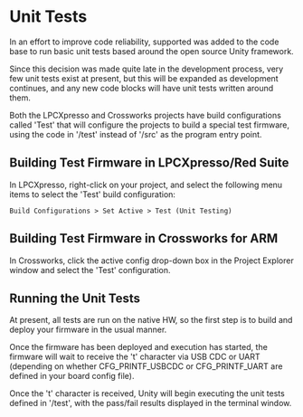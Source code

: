 # Unit Tests #

In an effort to improve code reliability, supported was added to the code base to run basic unit tests based around the open source Unity framework.

Since this decision was made quite late in the development process, very few unit tests exist at present, but this will be expanded as development continues, and any new code blocks will have unit tests written around them.

Both the LPCXpresso and Crossworks projects have build configurations called 'Test' that will configure the projects to build a special test firmware, using the code in '/test' instead of '/src' as the program entry point.

## Building Test Firmware in LPCXpresso/Red Suite ##

In LPCXpresso, right-click on your project, and select the following menu items to select the 'Test' build configuration:

`Build Configurations > Set Active > Test (Unit Testing)` 

## Building Test Firmware in Crossworks for ARM ##

In Crossworks, click the active config drop-down box in the Project Explorer window and select the 'Test' configuration.

## Running the Unit Tests ##

At present, all tests are run on the native HW, so the first step is to build and deploy your firmware in the usual manner.

Once the firmware has been deployed and execution has started, the firmware will wait to receive the 't' character via USB CDC or UART (depending on whether CFG\_PRINTF\_USBCDC or CFG\_PRINTF\_UART are defined in your board config file).

Once the 't' character is received, Unity will begin executing the unit tests defined in '/test', with the pass/fail results displayed in the terminal window.